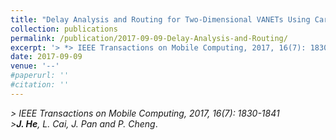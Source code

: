 ```yaml
---
title: "Delay Analysis and Routing for Two-Dimensional VANETs Using Carry-and-Forward Mechanism"
collection: publications
permalink: /publication/2017-09-09-Delay-Analysis-and-Routing/
excerpt: '> *> IEEE Transactions on Mobile Computing, 2017, 16(7): 1830-1841*<br>> ***J. He**, L. Cai, J. Pan and P. Cheng*.'
date: 2017-09-09
venue: '--'
#paperurl: ''
#citation: ''
---
```

*> IEEE Transactions on Mobile Computing, 2017, 16(7): 1830-1841*  
*>**J. He**, L. Cai, J. Pan and P. Cheng*.